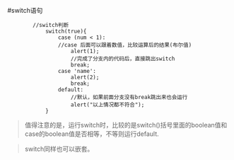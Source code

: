 #switch语句

```
		//switch判断 
			switch(true){
				case (num < 1):
				//case 后面可以跟着数值，比较运算后的结果(布尔值)
					alert(1);
					//完成了分支内的代码后，直接跳出switch
					break;
				case 'name':
					alert(2);
					break;
				default:
					//默认，如果前面分支没有break跳出来也会运行
					alert("以上情况都不符合");
			}
```

> 值得注意的是，运行switch时，比较的是switch()括号里面的boolean值和case的boolean值是否相等，不等则运行default.

> switch同样也可以嵌套。